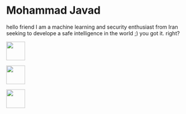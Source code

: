 # Mohammad Javad
hello friend
I am a machine learning and security enthusiast from Iran
seeking to develope a safe intelligence in the world ;)
you got it. right?


<a href="https://www.youtube.com/channel/UCBCb5qHExne9_pYHEnhzJyQ"><img src="https://upload.wikimedia.org/wikipedia/commons/thumb/4/4f/YouTube_social_white_squircle.svg/2048px-YouTube_social_white_squircle.svg.png" width="50"></a>

<a href="https://www.linkedin.com/in/mohammad-javad-ramezanpour-199902217/"><img src="https://cdn-icons-png.flaticon.com/512/174/174857.png" width="50"></a>

<a href="https://www.instagram.com/bitband_org/"><img src="https://upload.wikimedia.org/wikipedia/commons/thumb/e/e7/Instagram_logo_2016.svg/2048px-Instagram_logo_2016.svg.png" width="50"></a>
